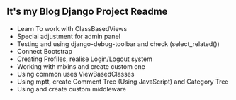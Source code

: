 ## It's my Blog Django Project Readme

- Learn To work with ClassBasedViews
- Special adjustment for admin panel
- Testing and using django-debug-toolbar and check (select_related())
- Connect Bootstrap
- Creating Profiles, realise Login/Logout system
- Working with mixins and create custom one
- Using common uses ViewBasedClasses
- Using mptt, create Comment Tree (Using JavaScript) and Category Tree
- Using and create custom middleware